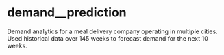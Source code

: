 # demand__prediction

Demand analytics for a meal delivery company operating in multiple cities.
Used historical data over 145 weeks to forecast demand for the next 10 weeks.

